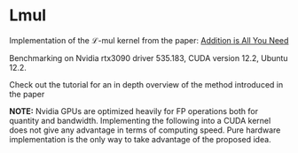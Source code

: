 # Lmul

Implementation of the $\mathcal{L}$-mul kernel from the paper: [Addition is All You Need](https://arxiv.org/pdf/2410.00907v2)

Benchmarking on Nvidia rtx3090 driver 535.183, CUDA version 12.2, Ubuntu 12.2.

Check out the tutorial for an in depth overview of the method introduced in the paper

**NOTE:** Nvidia GPUs are optimized heavily for FP operations both for quantity and bandwidth. Implementing the following into a CUDA kernel does not give any advantage in terms of computing speed. Pure hardware implementation is the only way to take advantage of the proposed idea.
